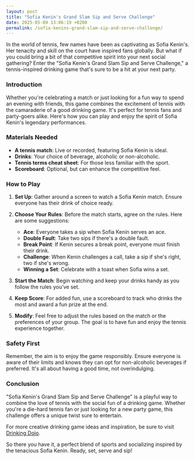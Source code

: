 ```yaml
---
layout: post
title: "Sofia Kenin's Grand Slam Sip and Serve Challenge"
date: 2025-05-09 13:06:19 +0200
permalink: /sofia-kenins-grand-slam-sip-and-serve-challenge/
---
```



In the world of tennis, few names have been as captivating as Sofia Kenin's. Her tenacity and skill on the court have inspired fans globally. But what if you could bring a bit of that competitive spirit into your next social gathering? Enter the "Sofia Kenin's Grand Slam Sip and Serve Challenge," a tennis-inspired drinking game that's sure to be a hit at your next party.

### Introduction

Whether you're celebrating a match or just looking for a fun way to spend an evening with friends, this game combines the excitement of tennis with the camaraderie of a good drinking game. It's perfect for tennis fans and party-goers alike. Here's how you can play and enjoy the spirit of Sofia Kenin's legendary performances.

### Materials Needed

- **A tennis match**: Live or recorded, featuring Sofia Kenin is ideal.
- **Drinks**: Your choice of beverage, alcoholic or non-alcoholic.
- **Tennis terms cheat sheet**: For those less familiar with the sport.
- **Scoreboard**: Optional, but can enhance the competitive feel.

### How to Play

1. **Set Up**: Gather around a screen to watch a Sofia Kenin match. Ensure everyone has their drink of choice ready.

2. **Choose Your Rules**: Before the match starts, agree on the rules. Here are some suggestions:
   - **Ace**: Everyone takes a sip when Sofia Kenin serves an ace.
   - **Double Fault**: Take two sips if there's a double fault.
   - **Break Point**: If Kenin secures a break point, everyone must finish their drink.
   - **Challenge**: When Kenin challenges a call, take a sip if she's right, two if she's wrong.
   - **Winning a Set**: Celebrate with a toast when Sofia wins a set.

3. **Start the Match**: Begin watching and keep your drinks handy as you follow the rules you’ve set.

4. **Keep Score**: For added fun, use a scoreboard to track who drinks the most and award a fun prize at the end.

5. **Modify**: Feel free to adjust the rules based on the match or the preferences of your group. The goal is to have fun and enjoy the tennis experience together.

### Safety First

Remember, the aim is to enjoy the game responsibly. Ensure everyone is aware of their limits and knows they can opt for non-alcoholic beverages if preferred. It's all about having a good time, not overindulging.

### Conclusion

"Sofia Kenin's Grand Slam Sip and Serve Challenge" is a playful way to combine the love of tennis with the social fun of a drinking game. Whether you're a die-hard tennis fan or just looking for a new party game, this challenge offers a unique twist sure to entertain.

For more creative drinking game ideas and inspiration, be sure to visit [Drinking Dojo](https://drinkingdojo.com).

So there you have it, a perfect blend of sports and socializing inspired by the tenacious Sofia Kenin. Ready, set, serve and sip!